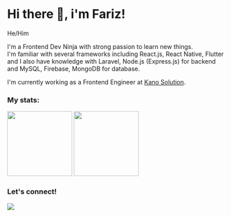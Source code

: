 # Hi there 👋, i'm Fariz!
<p>
    He/Him
</p>

<p>
    I'm a Frontend Dev Ninja with strong passion to learn new things.<br />
    I'm familiar with several frameworks including React.js, React Native, Flutter and I also have knowledge with Laravel, Node.js (Express.js) for backend and MySQL, Firebase, MongoDB for database.
</p>

<p>
    I'm currently working as a Frontend Engineer at <a href="https://www.kanosolution.com/" target="_blank">Kano Solution</a>.<br />
</p>

### My stats:
<p>
    <img src="https://github-readme-stats.vercel.app/api?username=ayisrhmn&hide=contribs&hide_border=true&theme=onedark&border_radius=10" height=150 />
    <img src="https://github-readme-stats.vercel.app/api/top-langs/?username=ayisrhmn&layout=compact&hide_border=true&theme=onedark&border_radius=10" height=150 />
</p>

### Let's connect!
<p>
    <a href="https://linktr.ee/ayisrhmn" target="blank">
        <img src="https://img.shields.io/badge/linktr.ee/ayisrhmn-30302f?style=flat&logo=linktree" />
    </a>
</p>

